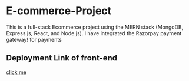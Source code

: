 # E-commerce-Project
This is a full-stack Ecommerce project using the MERN stack (MongoDB, Express.js, React, and Node.js). I have integrated the Razorpay payment gateway! for payments <br>
## Deployment Link of front-end <br>
[click me](https://ecommerce-codewithzosh.vercel.app/)
